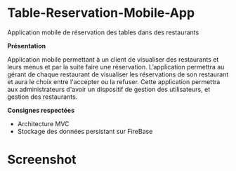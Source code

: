 # Table-Reservation-Mobile-App
Application mobile de réservation des tables dans des restaurants

**Présentation**

Application mobile permettant à un client de visualiser des restaurants et leurs menus et par la suite faire une réservation. L’application permettra au gérant de chaque restaurant de visualiser les réservations de son restaurant et aura le choix entre l'accepter ou la refuser.
Cette application permettra aux administrateurs d'avoir un dispositif de gestion des utilisateurs, et gestion des restaurants.

**Consignes respectées**

* Architecture MVC
* Stockage des données persistant sur FireBase

# Screenshot
